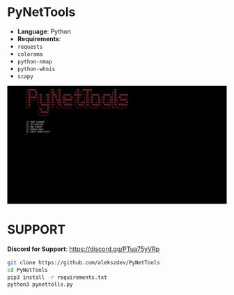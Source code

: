 # PyNetTools

- **Language**: Python
- **Requirements**:
- ```requests```
- ```colorama```
- ```python-nmap```
- ```python-whois```
- ```scapy```

![image](https://raw.githubusercontent.com/alekszdev/PyNetTools/refs/heads/main/PyNetTools.gif)

# SUPPORT
**Discord for Support**: https://discord.gg/PTua75yVRp

```bash
git clone https://github.com/alekszdev/PyNetTools
cd PyNetTools
pip3 install -r requirements.txt
python3 pynettolls.py
